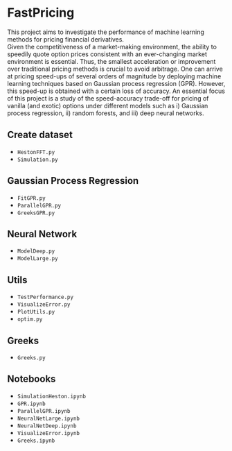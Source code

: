 # FastPricing
This project aims to investigate the performance of machine learning methods for pricing financial derivatives.  
Given the competitiveness of a market-making environment, the ability to speedily quote option prices consistent with an ever-changing market environment is essential. Thus, the smallest acceleration or improvement over traditional pricing methods is crucial to avoid arbitrage. One can arrive at pricing speed-ups of several orders of magnitude by deploying machine learning techniques based on Gaussian process regression (GPR). However, this speed-up is obtained with a certain loss of accuracy. An essential focus of this project is a study of the speed-accuracy trade-off for pricing of vanilla (and exotic) options under different models such as i) Gaussian process regression, ii) random forests, and iii) deep neural networks.

## Create dataset
- `HestonFFT.py`
- `Simulation.py`

## Gaussian Process Regression
- `FitGPR.py`
- `ParallelGPR.py`
- `GreeksGPR.py`

## Neural Network
- `ModelDeep.py`
- `ModelLarge.py`

## Utils
- `TestPerformance.py`
- `VisualizeError.py`
- `PlotUtils.py`
- `optim.py`

## Greeks
- `Greeks.py`

## Notebooks
- `SimulationHeston.ipynb`
- `GPR.ipynb`
- `ParallelGPR.ipynb`
- `NeuralNetLarge.ipynb`
- `NeuralNetDeep.ipynb`
- `VisualizeError.ipynb`
- `Greeks.ipynb`


